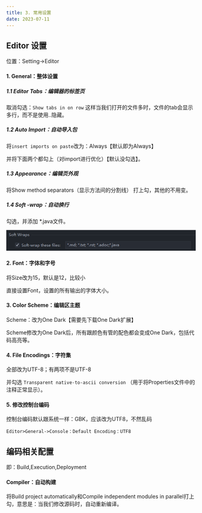 ```yaml
---
title: 3. 常用设置
date: 2023-07-11
---
```

## Editor 设置
位置：Setting->Editor

#### 1. General：整体设置
##### 1.1 Editor Tabs：编辑器的标签页
取消勾选：`Show tabs in on row` 这样当我们打开的文件多时，文件的tab会显示多行，而不是使用..隐藏。	
##### 1.2 Auto Import：自动导入包
将`insert imports on paste`改为：Always【默认即为Always】

并将下面两个都勾上（对import进行优化）【默认没勾选】。
##### 1.3 Appearance：编辑页外观
将Show method separators（显示方法间的分割线） 打上勾，其他的不用变。

##### 1.4 Soft -wrap：自动换行
勾选，并添加 *.java文件。

![3-1](/img/java/idea/3-1.jpg)

#### 2. Font：字体和字号
将Size改为15，默认是12，比较小

直接设置Font，设置的所有输出的字体大小。

#### 3. Color Scheme：编辑区主题
Scheme：改为One Dark【需要先下载One Dark扩展】

Scheme修改为One Dark后，所有跟颜色有管的配色都会变成One Dark，包括代码高亮等。

#### 4. File Encodings：字符集
全部改为UTF-8；有两项不是UTF-8

并勾选 `Transparent native-to-ascii conversion` （用于将Properties文件中的注释正常显示）。


#### 5. 修改控制台编码
控制台编码默认跟系统一样：GBK，应该改为UTF8，不然乱码

`Editor>General->Console：Default Encoding：UTF8`


## 编码相关配置
即：Build,Execution,Deployment

#### Compiler：自动构建
将Build project automatically和Compile independent modules in parallel打上勾，意思是：当我们修改源码时，自动重新编译。


